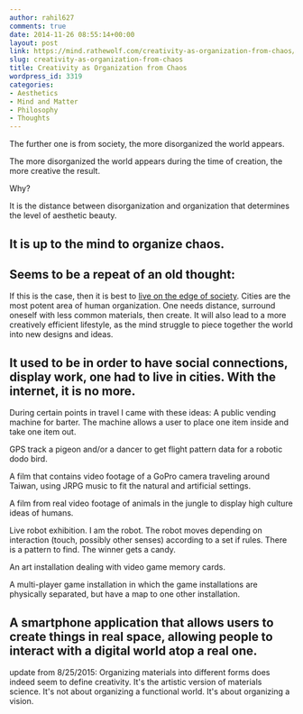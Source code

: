 ```yaml
---
author: rahil627
comments: true
date: 2014-11-26 08:55:14+00:00
layout: post
link: https://mind.rathewolf.com/creativity-as-organization-from-chaos/
slug: creativity-as-organization-from-chaos
title: Creativity as Organization from Chaos
wordpress_id: 3319
categories:
- Aesthetics
- Mind and Matter
- Philosophy
- Thoughts
---
```


The further one is from society, the more disorganized the world appears.

The more disorganized the world appears during the time of creation, the more creative the result.

Why?

It is the distance between disorganization and organization that determines the level of aesthetic beauty.

It is up to the mind to organize chaos.
--

Seems to be a repeat of an old thought:
--

If this is the case, then it is best to [live on the edge of society](https://mind.rathewolf.com/living-on-the-edge-of-society-ethics). Cities are the most potent area of human organization. One needs distance, surround oneself with less common materials, then create. It will also lead to a more creatively efficient lifestyle, as the mind struggle to piece together the world into new designs and ideas.

It used to be in order to have social connections, display work, one had to live in cities. With the internet, it is no more.
--

During certain points in travel I came with these ideas:
A public vending machine for barter. The machine allows a user to place one item inside and take one item out.

GPS track a pigeon and/or a dancer to get flight pattern data for a robotic dodo bird.

A film that contains video footage of a GoPro camera traveling around Taiwan, using JRPG music to fit the natural and artificial settings.

A film from real video footage of animals in the jungle to display high culture ideas of humans.

Live robot exhibition. I am the robot. The robot moves depending on interaction (touch, possibly other senses) according to a set if rules. There is a pattern to find. The winner gets a candy.

An art installation dealing with video game memory cards.

A multi-player game installation in which the game installations are physically separated, but have a map to one other installation.

A smartphone application that allows users to create things in real space, allowing people to interact with a digital world atop a real one.
--

update from 8/25/2015:
Organizing materials into different forms does indeed seem to define creativity. It's the artistic version of materials science. It's not about organizing a functional world. It's about organizing a vision.
